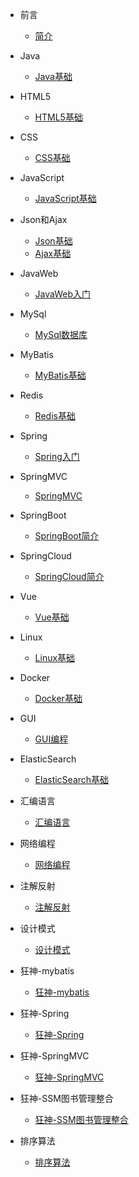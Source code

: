 - 前言
    - [简介](en-us/README.md)

- Java
    - [Java基础](en-us/Java/JAVA基础.md)

- HTML5
    - [HTML5基础](en-us/HTML/HTML.md)

- CSS
    - [CSS基础](en-us/CSS/CSS.md)

- JavaScript
    - [JavaScript基础](en-us/JavaScript/JavaScript.md)

- Json和Ajax
    - [Json基础](en-us/JSON&AJAX/JSON.md)
    - [Ajax基础](en-us/JSON&AJAX/AJAX.md)

- JavaWeb   
    - [JavaWeb入门](en-us/JavaWeb/JavaWeb.md)

- MySql   
    - [MySql数据库](en-us/MySql/MySql数据库.md)

- MyBatis   
    - [MyBatis基础](en-us/MyBatis/MyBatis.md)

- Redis
    - [Redis基础](en-us/Redis/Redis.md)

- Spring   
    - [Spring入门](en-us/Spring/Spring.md)

- SpringMVC   
    - [SpringMVC](en-us/SpringMVC/SpringMVC.md)

- SpringBoot   
    - [SpringBoot简介](en-us/SpringBoot/SpringBoot.md)

- SpringCloud   
    - [SpringCloud简介](en-us/SpringCloud/SpringCloud.md)

- Vue   
    - [Vue基础](en-us/Vue/Vue基础.md)

- Linux   
    - [Linux基础](en-us/Linux基础/Linux基础.md)

- Docker   
    - [Docker基础](en-us/Docker/Docker.md)

- GUI   
    - [GUI编程](en-us/GUI/GUI.md)

- ElasticSearch
    - [ElasticSearch基础](en-us/ElasticSearch/ElasticSearch.md)

- 汇编语言   
    - [汇编语言](en-us/汇编语言/汇编语言.md)
- 网络编程   
    - [网络编程](en-us/网络编程/网络编程.md)
- 注解反射   
    - [注解反射](en-us/注解反射/注解反射.md)

- 设计模式
    - [设计模式](en-us/23种设计模式/23种设计模式.md)

- 狂神-mybatis   
    - [狂神-mybatis](en-us/狂神-mybatis/狂神-mybatis.md)

- 狂神-Spring   
    - [狂神-Spring](en-us/狂神-Spring/狂神-Spring.md)

- 狂神-SpringMVC   
    - [狂神-SpringMVC](en-us/狂神-SpringMVC/狂神-SpringMVC.md)

- 狂神-SSM图书管理整合   
    - [狂神-SSM图书管理整合](en-us/狂神-SSM图书管理整合/狂神-SSM图书管理整合.md)

- 排序算法
    - [排序算法](en-us/排序算法.md)

